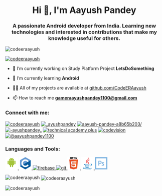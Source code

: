 <h1 align="center">Hi 👋, I'm Aayush Pandey</h1>
<h3 align="center">A passionate Android developer from India. Learning new technologies and interested in contributions that make my knowledge useful for others.</h3>

<p align="left"> <img src="https://komarev.com/ghpvc/?username=codeeraayush&label=Profile%20views&color=0e75b6&style=flat" alt="codeeraayush" /> </p>

<p align="left"> <a href="https://github.com/ryo-ma/github-profile-trophy"><img src="https://github-profile-trophy.vercel.app/?username=codeeraayush" alt="codeeraayush" /></a> </p>

- 🔭 I’m currently working on Study Platform Project **LetsDoSomething**

- 🌱 I’m currently learning **Android**

- 👨‍💻 All of my projects are available at [github.com/CodeERAayush](github.com/CodeERAayush)

- 📫 How to reach me **gameraayushpandey1100@gmail.com**

<h3 align="left">Connect with me:</h3>
<p align="left">
<a href="https://dev.to/codeeraayush" target="blank"><img align="center" src="https://raw.githubusercontent.com/rahuldkjain/github-profile-readme-generator/master/src/images/icons/Social/devto.svg" alt="codeeraayush" height="30" width="40" /></a>
<a href="https://twitter.com/_ayushpandey" target="blank"><img align="center" src="https://raw.githubusercontent.com/rahuldkjain/github-profile-readme-generator/master/src/images/icons/Social/twitter.svg" alt="_ayushpandey" height="30" width="40" /></a>
<a href="https://linkedin.com/in/aayush-pandey-a8b65b203/" target="blank"><img align="center" src="https://raw.githubusercontent.com/rahuldkjain/github-profile-readme-generator/master/src/images/icons/Social/linked-in-alt.svg" alt="aayush-pandey-a8b65b203/" height="30" width="40" /></a>
<a href="https://instagram.com/-ayushpandey_" target="blank"><img align="center" src="https://raw.githubusercontent.com/rahuldkjain/github-profile-readme-generator/master/src/images/icons/Social/instagram.svg" alt="-ayushpandey_" height="30" width="40" /></a>
<a href="https://www.youtube.com/channel/UC_oQNXnfL5ur494tISRaVwg/about" target="blank"><img align="center" src="https://raw.githubusercontent.com/rahuldkjain/github-profile-readme-generator/master/src/images/icons/Social/youtube.svg" alt="technical academy plus" height="30" width="40" /></a>
<a href="https://www.codechef.com/users/codevision" target="blank"><img align="center" src="https://cdn.jsdelivr.net/npm/simple-icons@3.1.0/icons/codechef.svg" alt="codevision" height="30" width="40" /></a>
<a href="https://www.hackerrank.com/@aayushpandey1100" target="blank"><img align="center" src="https://raw.githubusercontent.com/rahuldkjain/github-profile-readme-generator/master/src/images/icons/Social/hackerrank.svg" alt="@aayushpandey1100" height="30" width="40" /></a>
</p>

<h3 align="left">Languages and Tools:</h3>
<p align="left"> <a href="https://developer.android.com" target="_blank" rel="noreferrer"> <img src="https://raw.githubusercontent.com/devicons/devicon/master/icons/android/android-original-wordmark.svg" alt="android" width="40" height="40"/> </a> <a href="https://www.cprogramming.com/" target="_blank" rel="noreferrer"> <img src="https://raw.githubusercontent.com/devicons/devicon/master/icons/c/c-original.svg" alt="c" width="40" height="40"/> </a> <a href="https://firebase.google.com/" target="_blank" rel="noreferrer"> <img src="https://www.vectorlogo.zone/logos/firebase/firebase-icon.svg" alt="firebase" width="40" height="40"/> </a> <a href="https://git-scm.com/" target="_blank" rel="noreferrer"> <img src="https://www.vectorlogo.zone/logos/git-scm/git-scm-icon.svg" alt="git" width="40" height="40"/> </a> <a href="https://www.w3.org/html/" target="_blank" rel="noreferrer"> <img src="https://raw.githubusercontent.com/devicons/devicon/master/icons/html5/html5-original-wordmark.svg" alt="html5" width="40" height="40"/> </a> <a href="https://www.java.com" target="_blank" rel="noreferrer"> <img src="https://raw.githubusercontent.com/devicons/devicon/master/icons/java/java-original.svg" alt="java" width="40" height="40"/> </a> <a href="https://www.photoshop.com/en" target="_blank" rel="noreferrer"> <img src="https://raw.githubusercontent.com/devicons/devicon/master/icons/photoshop/photoshop-line.svg" alt="photoshop" width="40" height="40"/> </a> </p>

<p><img align="left" src="https://github-readme-stats.vercel.app/api/top-langs?username=codeeraayush&show_icons=true&locale=en&layout=compact" alt="codeeraayush" /></p>

<p>&nbsp;<img align="center" src="https://github-readme-stats.vercel.app/api?username=codeeraayush&show_icons=true&locale=en" alt="codeeraayush" /></p>

<p><img align="center" src="https://github-readme-streak-stats.herokuapp.com/?user=codeeraayush&" alt="codeeraayush" /></p>

